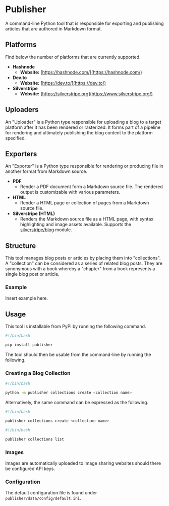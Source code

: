 # Publisher

A command-line Python tool that is responsible for exporting and publishing articles that are authored in Markdown format.

## Platforms

Find below the number of platforms that are currently supported.

- **Hashnode**
  - **Website:** [https://hashnode.com/](https://hashnode.com/)
- **Dev.to**
  - **Website:** [https://dev.to/](https://dev.to/)
- **Silverstripe**
  - **Website:** [https://silverstripe.org](https://www.silverstripe.org/)

## Uploaders

An "Uploader" is a Python type responsible for uploading a blog to a target platform after it has been rendered or rasterized. It forms part of a pipeline for rendering and ultimately publishing the blog content to the platform specified.

## Exporters

An "Exporter" is a Python type responsible for rendering or producing file in another format from Markdown source.

- **PDF**
  - Render a PDF document form a Markdown source file. The rendered output is customizable with various parameters.
- **HTML**
  - Render a HTML page or collection of pages from a Markdown source file.
- **Silverstripe (HTML)**
  - Renders the Markdown source file as a HTML page, with syntax highlighting and image assets available. Supports the [silverstripe/blog](https://addons.silverstripe.org/add-ons/silverstripe/blog) module.

## Structure

This tool manages blog posts or articles by placing them into "collections". A "collection" can be considered as a series of related blog posts. They are synonymous with a book whereby a "chapter" from a book represents a single blog post or article.

### Example

Insert example here.

## Usage

This tool is installable from PyPi by running the following command.

```bash
#!/bin/bash

pip install publisher
```

The tool should then be usable from the command-line by running the following.

### Creating a Blog Collection

```bash
#!/bin/bash

python -m publisher collections create <collection name>
```

Alternatively, the same command can be expressed as the following.

```bash
#!/bin/bash

publisher collections create <collection name>
```

```bash
#!/bin/bash

publisher collections list
```

### Images

Images are automatically uploaded to image sharing websites should there be configured API keys.

### Configuration

The default configuration file is found under `publisher/data/config/default.ini`.
